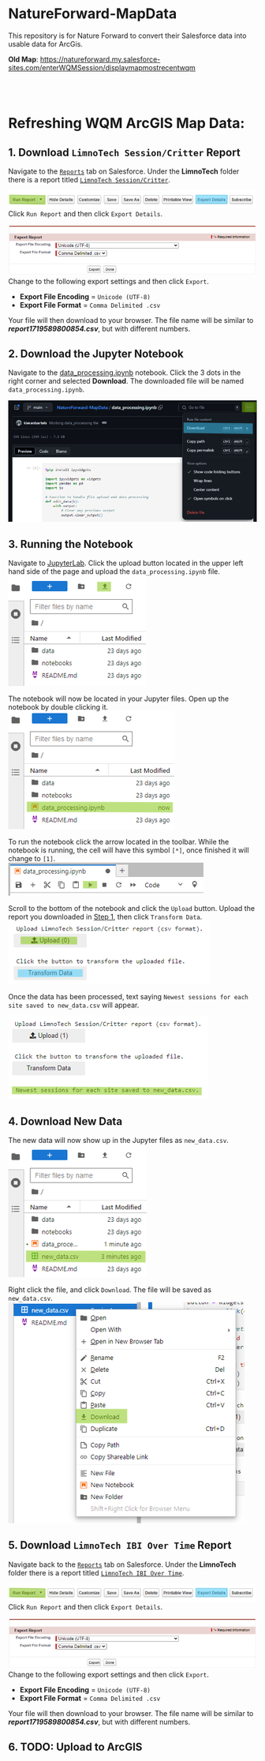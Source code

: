 # NatureForward-MapData
This repository is for Nature Forward to convert their Salesforce data into usable data for ArcGis.


**Old Map**: https://natureforward.my.salesforce-sites.com/enterWQMSession/displaymapmostrecentwqm

<br />
<br />

# **Refreshing WQM ArcGIS Map Data:**

## 1. Download `LimnoTech Session/Critter` Report
Navigate to the [`Reports`](https://natureforward.my.salesforce.com/00O/o) tab on Salesforce. Under the **LimnoTech** folder there is a report titled [`LimnoTech Session/Critter`](https://natureforward.my.salesforce.com/00OUw000001htqH).

![alt text](images/report_buttons.png)  
Click `Run Report` and then click `Export Details`.  

![alt text](images/export_page.png) 
Change to the following export settings and then click `Export`.
- **Export File Encoding** = `Unicode (UTF-8)` 
- **Export File Format** = `Comma Delimited .csv` 

Your file will then download to your browser. The file name will be similar to ***report1719589800854.csv***, but with different numbers.

## 2. Download the Jupyter Notebook
Navigate to the [data_processing.ipynb](https://github.com/LimnoTech/NatureForward-MapData/blob/main/data_processing.ipynb) notebook. Click the 3 dots in the right corner and selected **Download**. The downloaded file will be named `data_processing.ipynb`.

![alt text](images/download_notebook.png)

## 3. Running the Notebook
Navigate to [JupyterLab](https://jupyter.org/try-jupyter/lab/). Click the upload button located in the upper left hand side of the page and upload the `data_processing.ipynb` file.   
![alt text](images/jupyter_lab.png)


The notebook will now be located in your Jupyter files. Open up the notebook by double clicking it.   
![alt text](images/notebook_nav.png)

To run the notebook click the arrow located in the toolbar. While the notebook is running, the cell will have this symbol `[*]`, once finished it will change to `[1]`.  
![alt text](images/run_notebook.png)

Scroll to the bottom of the notebook and click the `Upload` button. Upload the report you downloaded in [Step 1](#1-download-limnotech-sessioncritter-report), then click `Transform Data`.  
![alt text](images/buttons.png)

Once the data has been processed, text saying `Newest sessions for each site saved to new_data.csv` will appear.  

![alt text](images/notebook_ran.png)

## 4. Download New Data
The new data will now show up in the Jupyter files as `new_data.csv`.  
![alt text](images/new_data.png)

Right click the file, and click `Download`. The file will be saved as `new_data.csv`.
![alt text](images/download_new_data.png)


## 5. Download `LimnoTech IBI Over Time` Report
Navigate back to the [`Reports`](https://natureforward.my.salesforce.com/00O/o) tab on Salesforce. Under the **LimnoTech** folder there is a report titled [`LimnoTech IBI Over Time`](https://natureforward.my.salesforce.com/00OUw000001huj7).

![alt text](images/report_buttons.png)  
Click `Run Report` and then click `Export Details`.  

![alt text](images/export_page.png) 
Change to the following export settings and then click `Export`.
- **Export File Encoding** = `Unicode (UTF-8)` 
- **Export File Format** = `Comma Delimited .csv` 

Your file will then download to your browser. The file name will be similar to ***report1719589800854.csv***, but with different numbers.

## 6. TODO: Upload to ArcGIS
